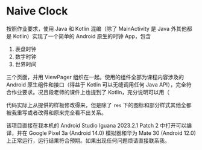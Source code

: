# Naive Clock

按照作业要求，使用 Java 和 Kotlin 混编（除了 MainActivity 是 Java 外其他都是 Kotlin）实现了一个简单的 Android 原生的时钟 App，包含

1. 表盘时钟
2. 数字时钟
3. 世界时间

三个页面，并用 ViewPager 组织在一起。使用的组件全部为课程内容涉及的 Android 原生组件和接口（得益于 Kotlin 可以无缝调用任何 Java API），完全符合作业要求。况且段老师的课件上也提到了 Kotlin，充分说明可以用（

代码实际上从提供的样板修改得来，但是除了 `res` 下的图标和部分样式其他全都被我重写或者改得和原来完全看不出关系。

该项目直接在我本机的 Android Studio Iguana 2023.2.1 Patch 2 中打开可以编译，并在 Google Pixel 3a (Android 14.0) 模拟器和华为 Mate 30 (Android 12.0) 上正常运行，运行结果符合预期。如果出现任何问题烦请直接联系我。
